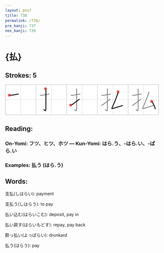 ```yaml
---
layout: post
title: 738
permalink: /738/
pre_kanji: 737
nex_kanji: 739
---
```


# {払}

## Strokes: 5

<div class="stroke"><img src="../images/E68995.png" /></div>

## Reading:

### On-Yomi: フツ、ヒツ、ホツ &mdash; Kun-Yomi: はら.う、-はら.い、-ばら.い

### Examples: 払う (はら.う)

## Words:

支払(しはらい): payment

支払う(しはらう): to pay

払い込む(はらいこむ): deposit, pay in

払い戻す(はらいもどす): repay, pay back

酔っ払い(よっぱらい): drunkard

払う(はらう): pay
